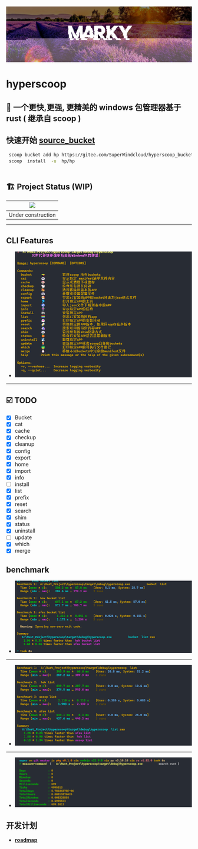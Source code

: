 ![](img/cover.jpeg) 

# hyperscoop 

## 🐼 一个更快,更强, 更精美的  windows 包管理器基于 rust ( 继承自 scoop )

## 快速开始 [source_bucket]( https://gitee.com/SuperWindcloud/hyperscoop_bucket.git)

```bash
 scoop bucket add hp https://gitee.com/SuperWindcloud/hyperscoop_bucket.git
 scoop  install  -u  hp/hp   
 
```

## 🏗 Project Status   (WIP) 

|![](https://i.giphy.com/media/CwfC5Pv6Rtp66h4coK/giphy.gif) |
|:--:|
| Under construction |
---

## CLI Features

- ![img.png](./img/微信图片_20241101140706.png)

---
## ☑️ TODO
- [x] Bucket
- [x]  cat 
- [x] cache 
- [x]  checkup 
- [x]  cleanup  
- [x]  config 
- [x]  export  
- [x] home 
- [x] import 
- [x]  info 
- [ ] install 
- [x] list 
- [x] prefix 
- [x] reset 
- [x] search 
- [x] shim
- [x] status  
- [x]  uninstall  
- [ ]  update  
- [x]  which 
- [x] merge 
## benchmark

- ![img.png](img/1730643822703.jpg)

---

- ![img.png](img/1730896772719.jpg)

---

- ![img.png](img/search1731129758178.jpg)

## 开发计划

- **[roadmap](./roadmap.md)** 
